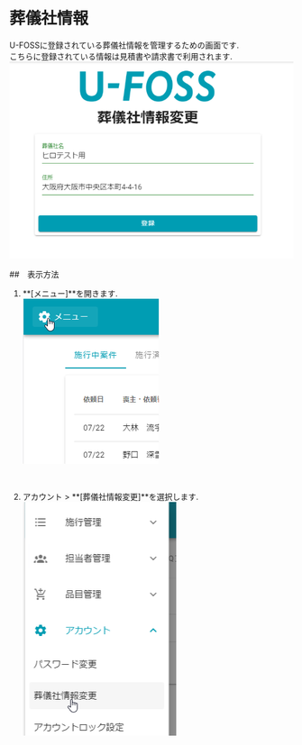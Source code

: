 # 葬儀社情報

U-FOSSに登録されている葬儀社情報を管理するための画面です.  
こちらに登録されている情報は見積書や請求書で利用されます.  
 ![担当者一覧](../asset/image/maintenance/funeral_companies/funeral_companies.png)
<br>

##　表示方法
1. **[メニュー]**を開きます.  
 ![メニューボタン](../asset/image/maintenance/funeral_companies/menu_button.png)
<br>


2. アカウント > **[葬儀社情報変更]**を選択します.  
 ![メニュー_葬儀社情報変更](../asset/image/maintenance/funeral_companies/menu_select_companies.png)
<br>
